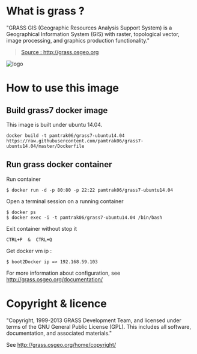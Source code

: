 # What is grass ?

"GRASS GIS (Geographic Resources Analysis Support System) is a Geographical Information System (GIS) with raster, topological vector, image processing, and graphics production functionality."

> [Source : http://grass.osgeo.org ](http://grass.osgeo.org/documentation/first-time-users/)

![logo](http://grass.osgeo.org/uploads/images/logo/grasslogo_vector_big.png)

# How to use this image

## Build grass7 docker image

This image is built under ubuntu 14.04.
```
docker build -t pamtrak06/grass7-ubuntu14.04 https://raw.githubusercontent.com/pamtrak06/grass7-ubuntu14.04/master/Dockerfile
```

## Run grass docker container

Run container
```
$ docker run -d -p 80:80 -p 22:22 pamtrak06/grass7-ubuntu14.04
```

Open a terminal session on a running container
```
$ docker ps
$ docker exec -i -t pamtrak06/grass7-ubuntu14.04 /bin/bash
```

Exit container without stop it
```
CTRL+P  &  CTRL+Q
```

Get docker vm ip : 
```
$ boot2Docker ip => 192.168.59.103
```

For more information about configuration, see http://grass.osgeo.org/documentation/

# Copyright & licence

"Copyright, 1999-2013 GRASS Development Team, and licensed under terms of the GNU General Public License (GPL). This includes all software, documentation, and associated materials."

See http://grass.osgeo.org/home/copyright/
